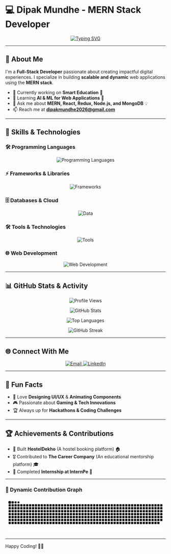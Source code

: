 # 💻 Dipak Mundhe - MERN Stack Developer

<div align="center">
  <a href="https://git.io/typing-svg">
    <img src="https://readme-typing-svg.demolab.com?font=Fira+Code&weight=600&size=30&duration=2000&pause=1500&color=1ECBF0&center=true&vCenter=true&width=700&lines=Hi%2C+I'm+Dipak+Mundhe+%F0%9F%91%8B;MERN+Stack+Developer;Passionate+about+Full-Stack+Development!" alt="Typing SVG" />
  </a>
</div>

---

## 🚀 About Me

I'm a **Full-Stack Developer** passionate about creating impactful digital experiences. I specialize in building **scalable and dynamic** web applications using the **MERN stack**. 

- 🔭 Currently working on **Smart Education** 🚀
- 🌱 Learning **AI & ML for Web Applications** 🤖
- 💬 Ask me about **MERN, React, Redux, Node.js, and MongoDB** 💡
- 📫 Reach me at **dipakmundhe2026@gmail.com**

---

## 🌟 Skills & Technologies

### 🛠 Programming Languages
<p align="center">
   <img alt="Programming Languages" src="https://skillicons.dev/icons?i=java,javascript"/>
</p>

### ⚡ Frameworks & Libraries
<p align="center">
   <img alt="Frameworks" src="https://skillicons.dev/icons?i=react,redux,express,tailwind"/>
</p>

### 🗄️ Databases & Cloud
<p align="center">
   <img alt="Data" src="https://skillicons.dev/icons?i=mongodb,mysql,aws"/>
</p>

### 🛠 Tools & Technologies
<p align="center">
   <img alt="Tools" src="https://skillicons.dev/icons?i=vscode,git,github"/>
</p>

### 🌐 Web Development
<p align="center">
   <img alt="Web Development" src="https://skillicons.dev/icons?i=html,css,js,nodejs"/>
</p>

---

## 📊 GitHub Stats & Activity
<p align="center">
   <img src="https://komarev.com/ghpvc/?username=dsmundhe&color=1ecaf0&style=flat-square" alt="Profile Views"/>
</p>

<p align="center">
   <img src="https://github-readme-stats.vercel.app/api?username=dsmundhe&show_icons=true&include_all_commits=true&theme=radical&border_radius=12" alt="GitHub Stats"/>
</p>

<p align="center">
   <img src="https://github-readme-stats.vercel.app/api/top-langs/?username=dsmundhe&layout=compact&theme=radical&border_radius=12" alt="Top Languages"/>
</p>

<p align="center">
   <img src="https://github-readme-streak-stats.herokuapp.com?user=dsmundhe&theme=radical&border_radius=12" alt="GitHub Streak"/>
</p>

---

## 🌐 Connect With Me
<p align="center">
  <a href="mailto:dipakmundhe2026@gmail.com">
    <img alt="Email" src="https://img.shields.io/badge/Gmail-333333?style=for-the-badge&logo=gmail&logoColor=red"/>
  </a>
  <a href="https://www.linkedin.com/in/dipak-samadhan-mundhe-b2301425b/">
    <img alt="LinkedIn" src="https://img.shields.io/badge/LinkedIn-0077B5?style=for-the-badge&logo=linkedin&logoColor=white"/>
  </a>
</p>

---

## 🎯 Fun Facts
- 🎨 Love **Designing UI/UX** & **Animating Components**
- 🎮 Passionate about **Gaming & Tech Innovations**
- 🏆 Always up for **Hackathons & Coding Challenges**

---

## 🏆 Achievements & Contributions
- 🌟 Built **HostelDekho** (A hostel booking platform) 🏠
- 🎖️ Contributed to **The Career Company** (An educational mentorship platform) 🎓
- 🏅 Completed **Internship at InternPe** 🚀

---

### 🐍 Dynamic Contribution Graph
<p align="center">
  <img src="https://raw.githubusercontent.com/asemlab/asemlab/output/snake.svg"/>
</p>

---

Happy Coding! 🚀😊
